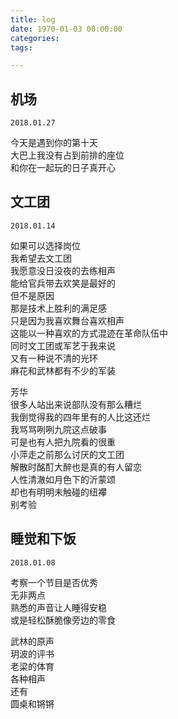 ```yaml
---
title: log
date: 1970-01-03 00:00:00
categories:
tags:

--- 
```



 
## 机场  

`2018.01.27`  


今天是遇到你的第十天  
大巴上我没有占到前排的座位  
和你在一起玩的日子真开心  


## 文工团  

`2018.01.14`  

如果可以选择岗位  
我希望去文工团  
我愿意没日没夜的去练相声  
能给官兵带去欢笑是最好的  
但不是原因  
那是技术上胜利的满足感  
只是因为我喜欢舞台喜欢相声  
这能以一种喜欢的方式混迹在革命队伍中  
同时文工团或军艺于我来说  
又有一种说不清的光环  
麻花和武林都有不少的军装  

芳华  
很多人站出来说部队没有那么糟烂  
我倒觉得我的四年里有的人比这还烂  
我骂骂咧咧九院这点破事  
可是也有人把九院看的很重  
小萍走之前那么讨厌的文工团  
解散时酩酊大醉也是真的有人留恋  
人性清澈如月色下的沂蒙颂  
却也有明明未触碰的纽襻  
别考验  

## 睡觉和下饭  

`2018.01.08`  

考察一个节目是否优秀  
无非两点  
熟悉的声音让人睡得安稳  
或是轻松酥脆像旁边的零食  

武林的原声  
玥波的评书  
老梁的体育  
各种相声  
还有  
圆桌和锵锵   